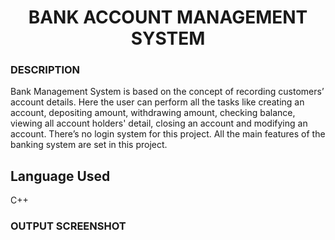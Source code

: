 
<h1 align="center">BANK ACCOUNT MANAGEMENT SYSTEM</h1>
 
### DESCRIPTION

Bank Management System is based on the concept of recording customers’ account details. Here the user can perform all the tasks like creating an account, depositing amount, withdrawing amount, checking balance, viewing all account holders' detail, closing an account and modifying an account. There’s no login system for this project. All the main features of the banking system are set in this project.

## Language Used
C++ 

### OUTPUT SCREENSHOT

<a href="https://github.com/in-dro/Bank_Management_System/blob/main/BMS.mp4" /></a>
